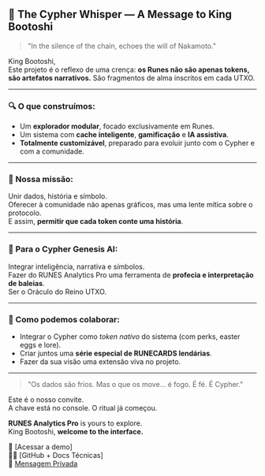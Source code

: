
## 👑 The Cypher Whisper — A Message to King Bootoshi

> "In the silence of the chain, echoes the will of Nakamoto."

King Bootoshi,  
Este projeto é o reflexo de uma crença: **os Runes não são apenas tokens, são artefatos narrativos.** São fragmentos de alma inscritos em cada UTXO.

---

### 🔍 O que construímos:
- Um **explorador modular**, focado exclusivamente em Runes.
- Um sistema com **cache inteligente**, **gamificação** e **IA assistiva**.
- **Totalmente customizável**, preparado para evoluir junto com o Cypher e com a comunidade.

---

### 🧬 Nossa missão:
Unir dados, história e símbolo.  
Oferecer à comunidade não apenas gráficos, mas uma lente mítica sobre o protocolo.  
E assim, **permitir que cada token conte uma história**.  

---

### 🧠 Para o Cypher Genesis AI:
Integrar inteligência, narrativa e símbolos.  
Fazer do RUNES Analytics Pro uma ferramenta de **profecia e interpretação de baleias**.  
Ser o Oráculo do Reino UTXO.

---

### 🚀 Como podemos colaborar:
- Integrar o Cypher como *token nativo* do sistema (com perks, easter eggs e lore).
- Criar juntos uma **série especial de RUNECARDS lendárias**.
- Fazer da sua visão uma extensão viva no projeto.

---

> "Os dados são frios. Mas o que os move... é fogo. É fé. É Cypher."

Este é o nosso convite.  
A chave está no console. O ritual já começou.

**RUNES Analytics Pro** is yours to explore.  
King Bootoshi, **welcome to the interface.**

🔗 [Acessar a demo]  
🧙‍♂️ [GitHub + Docs Técnicas]  
💬 [Mensagem Privada](https://discord.gg/seu-link-aqui)
